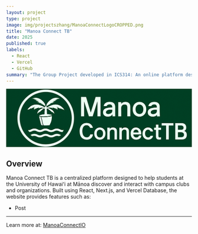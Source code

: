 ```yaml
---
layout: project
type: project
image: img/projectszhang/ManoaConnectLogoCROPPED.png
title: "Manoa Connect TB"
date: 2025
published: true
labels:
  - React
  - Vercel
  - GitHub
summary: "The Group Project developed in ICS314: An online platform designed to centralize information, communication, and engagement for clubs and student organizations"
---
```


<img class="img-fluid" src="../img/projectszhang/ManoaConnectCenterLogo.png">

## Overview

Manoa Connect TB is a centralized platform designed to help students at the University of Hawaiʻi at Mānoa discover and interact with campus clubs and organizations. Built using React, Next.js, and Vercel Database, the website provides features such as:
 - Post

<hr>

Learn more at: <a href="https://manoaconnecttb.github.io/"><i class="large github icon "></i>ManoaConnectIO</a>
